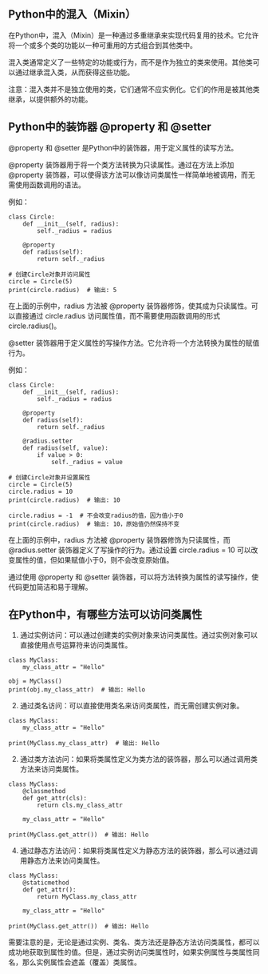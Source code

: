 ## Python中的混入（Mixin）
在Python中，混入（Mixin）是一种通过多重继承来实现代码复用的技术。它允许将一个或多个类的功能以一种可重用的方式组合到其他类中。

混入类通常定义了一些特定的功能或行为，而不是作为独立的类来使用。其他类可以通过继承混入类，从而获得这些功能。

注意：混入类并不是独立使用的类，它们通常不应实例化。它们的作用是被其他类继承，以提供额外的功能。

## Python中的装饰器 @property 和 @setter

@property 和 @setter 是Python中的装饰器，用于定义属性的读写方法。

@property 装饰器用于将一个类方法转换为只读属性。通过在方法上添加 @property 装饰器，可以使得该方法可以像访问类属性一样简单地被调用，而无需使用函数调用的语法。

例如：
```
class Circle:
    def __init__(self, radius):
        self._radius = radius
    
    @property
    def radius(self):
        return self._radius

# 创建Circle对象并访问属性
circle = Circle(5)
print(circle.radius)  # 输出: 5
```
在上面的示例中，radius 方法被 @property 装饰器修饰，使其成为只读属性。可以直接通过 circle.radius 访问属性值，而不需要使用函数调用的形式 circle.radius()。

@setter 装饰器用于定义属性的写操作方法。它允许将一个方法转换为属性的赋值行为。

例如：
```
class Circle:
    def __init__(self, radius):
        self._radius = radius
    
    @property
    def radius(self):
        return self._radius
    
    @radius.setter
    def radius(self, value):
        if value > 0:
            self._radius = value

# 创建Circle对象并设置属性
circle = Circle(5)
circle.radius = 10
print(circle.radius)  # 输出: 10

circle.radius = -1  # 不会改变radius的值，因为值小于0
print(circle.radius)  # 输出: 10，原始值仍然保持不变
```
在上面的示例中，radius 方法被 @property 装饰器修饰为只读属性，而 @radius.setter 装饰器定义了写操作的行为。通过设置 circle.radius = 10 可以改变属性的值，但如果赋值小于0，则不会改变原始值。

通过使用 @property 和 @setter 装饰器，可以将方法转换为属性的读写操作，使代码更加简洁和易于理解。

## 在Python中，有哪些方法可以访问类属性

1. 通过实例访问：可以通过创建类的实例对象来访问类属性。通过实例对象可以直接使用点号运算符来访问类属性。

```
class MyClass:
    my_class_attr = "Hello"

obj = MyClass()
print(obj.my_class_attr)  # 输出: Hello
```
2. 通过类名访问：可以直接使用类名来访问类属性，而无需创建实例对象。

```
class MyClass:
    my_class_attr = "Hello"

print(MyClass.my_class_attr)  # 输出: Hello
```
2. 通过类方法访问：如果将类属性定义为类方法的装饰器，那么可以通过调用类方法来访问类属性。

```
class MyClass:
    @classmethod
    def get_attr(cls):
        return cls.my_class_attr

    my_class_attr = "Hello"

print(MyClass.get_attr())  # 输出: Hello
```
4. 通过静态方法访问：如果将类属性定义为静态方法的装饰器，那么可以通过调用静态方法来访问类属性。

```
class MyClass:
    @staticmethod
    def get_attr():
        return MyClass.my_class_attr

    my_class_attr = "Hello"

print(MyClass.get_attr())  # 输出: Hello
```

需要注意的是，无论是通过实例、类名、类方法还是静态方法访问类属性，都可以成功地获取到属性的值。但是，通过实例访问类属性时，如果实例属性与类属性同名，那么实例属性会遮盖（覆盖）类属性。
